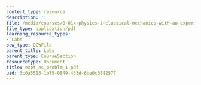 ```yaml
---
content_type: resource
description: ''
file: /media/courses/8-01x-physics-i-classical-mechanics-with-an-experimental-focus-fall-2002/3c0a55151b750849453d6be0c6842577_expt_es_problm_1.pdf
file_type: application/pdf
learning_resource_types:
- Labs
ocw_type: OCWFile
parent_title: Labs
parent_type: CourseSection
resourcetype: Document
title: expt_es_problm_1.pdf
uid: 3c0a5515-1b75-0849-453d-6be0c6842577
---
```

